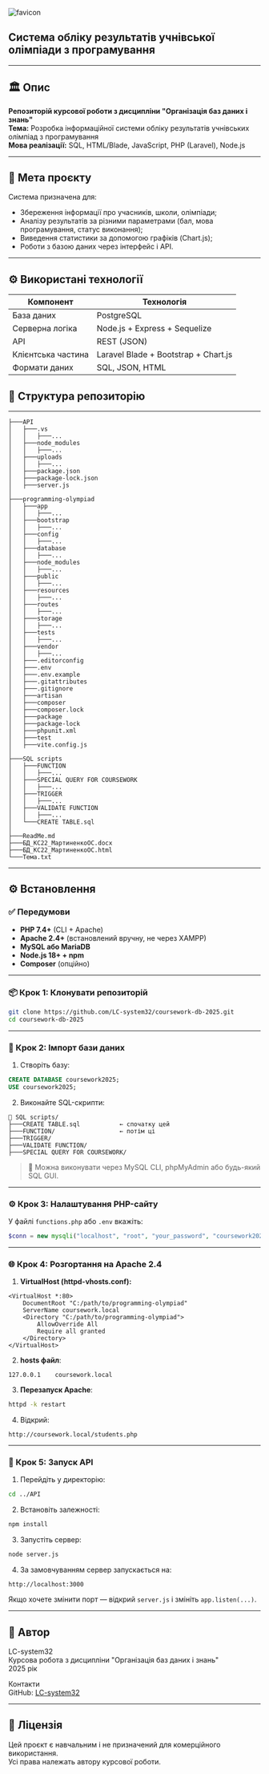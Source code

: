 ![favicon](/programming-olympiad/public/favicons.png)

## Система обліку результатів учнівської олімпіади з програмування
---

## 🏛️ Опис

**Репозиторій курсової роботи з дисципліни "Організація баз даних і знань"**  
**Тема:** Розробка інформаційної системи обліку результатів учнівських олімпіад з програмування  
**Мова реалізації:** SQL, HTML/Blade, JavaScript, PHP (Laravel), Node.js

---

## 🎯 Мета проєкту

Система призначена для:

- Збереження інформації про учасників, школи, олімпіади;
- Аналізу результатів за різними параметрами (бал, мова програмування, статус виконання);
- Виведення статистики за допомогою графіків (Chart.js);
- Роботи з базою даних через інтерфейс і API.

---

## ⚙️ Використані технології

| Компонент          | Технологія                           |
| ------------------ | ------------------------------------ |
| База даних         | PostgreSQL                           |
| Серверна логіка    | Node.js + Express + Sequelize        |
| API                | REST (JSON)                          |
| Клієнтська частина | Laravel Blade + Bootstrap + Chart.js |
| Формати даних      | SQL, JSON, HTML                      |

## 📁 Структура репозиторію

---

```
├───API
│   ├───.vs
│   │   ├───...
│   ├───node_modules
│   │   ├───...
│   ├───uploads
│   │   ├───...
│   ├───package.json
│   ├───package-lock.json
│   ├───server.js
│
├───programming-olympiad
│   ├───app
│   │   ├───...
│   ├───bootstrap
│   │   ├───...
│   ├───config
│   │   ├───...
│   ├───database
│   │   ├───...
│   ├───node_modules
│   │   ├───...
│   ├───public
│   │   ├───...
│   ├───resources
│   │   ├───...
│   ├───routes
│   │   ├───...
│   ├───storage
│   │   ├───...
│   ├───tests
│   │   ├───...
│   ├───vendor
│   │   ├───...
│   ├───.editorconfig
│   ├───.env
│   ├───.env.example
│   ├───.gitattributes
│   ├───.gitignore
│   ├───artisan
│   ├───composer
│   ├───composer.lock
│   ├───package
│   ├───package-lock
│   ├───phpunit.xml
│   ├───test
│   ├───vite.config.js
│
├───SQL scripts
│   ├───FUNCTION
│   │   ├───...
│   ├───SPECIAL QUERY FOR COURSEWORK
│   │   ├───...
│   ├───TRIGGER
│   │   ├───...
│   ├───VALIDATE FUNCTION
│   │   ├───...
│   └───CREATE TABLE.sql
│
├───ReadMe.md
├───БД_КС22_МартиненкоОС.docx
├───БД_КС22_МартиненкоОС.html
└───Тема.txt
```

---

## ⚙️ Встановлення

### ✅ Передумови

- **PHP 7.4+** (CLI + Apache)
- **Apache 2.4+** (встановлений вручну, не через XAMPP)
- **MySQL або MariaDB**
- **Node.js 18+ + npm**
- **Composer** (опційно)

---

### 📦 Крок 1: Клонувати репозиторій

```bash
git clone https://github.com/LC-system32/coursework-db-2025.git
cd coursework-db-2025
```

---

### 🧪 Крок 2: Імпорт бази даних

1. Створіть базу:

```sql
CREATE DATABASE coursework2025;
USE coursework2025;
```

2. Виконайте SQL-скрипти:

```
📁 SQL scripts/
├───CREATE TABLE.sql           ← спочатку цей
├───FUNCTION/                  ← потім ці
├───TRIGGER/
├───VALIDATE FUNCTION/
├───SPECIAL QUERY FOR COURSEWORK/
```

> 📌 Можна виконувати через MySQL CLI, phpMyAdmin або будь-який SQL GUI.

---

### ⚙️ Крок 3: Налаштування PHP-сайту

У файлі `functions.php` або `.env` вкажіть:

```php
$conn = new mysqli("localhost", "root", "your_password", "coursework2025");
```

---

### 🌐 Крок 4: Розгортання на Apache 2.4

1. **VirtualHost (httpd-vhosts.conf):**

```
<VirtualHost *:80>
    DocumentRoot "C:/path/to/programming-olympiad"
    ServerName coursework.local
    <Directory "C:/path/to/programming-olympiad">
        AllowOverride All
        Require all granted
    </Directory>
</VirtualHost>
```

2. **hosts файл**:

```
127.0.0.1    coursework.local
```

3. **Перезапуск Apache**:

```bash
httpd -k restart
```

4. Відкрий:

```
http://coursework.local/students.php
```

---

### 🔌 Крок 5: Запуск API

1. Перейдіть у директорію:

```bash
cd ../API
```

2. Встановіть залежності:

```bash
npm install
```

3. Запустіть сервер:

```bash
node server.js
```

4. За замовчуванням сервер запускається на:

```
http://localhost:3000
```

Якщо хочете змінити порт — відкрий `server.js` і змініть `app.listen(...)`.

---

## 📌 Автор

LC-system32  
Курсова робота з дисципліни "Організація баз даних і знань"  
2025 рік

Контакти  
GitHub: [LC-system32](https://github.com/LC-system32)

---

## 📄 Ліцензія

Цей проєкт є навчальним і не призначений для комерційного використання.  
Усі права належать автору курсової роботи.
